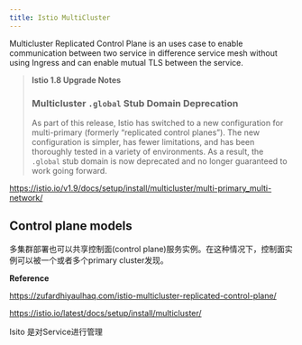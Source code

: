 ```yaml
---
title: Istio MultiCluster
---
```




Multicluster Replicated Control Plane is an uses case to enable communication between two service in difference service mesh without using Ingress and can enable mutual TLS between the service.



> **Istio 1.8 Upgrade Notes**
>
> ### Multicluster `.global` Stub Domain Deprecation
>
> As part of this release, Istio has switched to a new configuration for multi-primary (formerly “replicated control planes”). The new configuration is simpler, has fewer limitations, and has been thoroughly tested in a variety of environments. As a result, the `.global` stub domain is now deprecated and no longer guaranteed to work going forward.



https://istio.io/v1.9/docs/setup/install/multicluster/multi-primary_multi-network/

## Control plane models



多集群部署也可以共享控制面(control plane)服务实例。在这种情况下，控制面实例可以被一个或者多个primary cluster发现。





**Reference**

https://zufardhiyaulhaq.com/istio-multicluster-replicated-control-plane/

https://istio.io/latest/docs/setup/install/multicluster/







Isito 是对Service进行管理